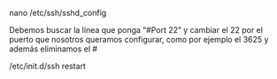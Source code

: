 nano /etc/ssh/sshd_config

Debemos buscar la línea que ponga “#Port 22” y cambiar el 22 por el puerto que nosotros queramos configurar, como por ejemplo el 3625 y además eliminamos el #

/etc/init.d/ssh restart
